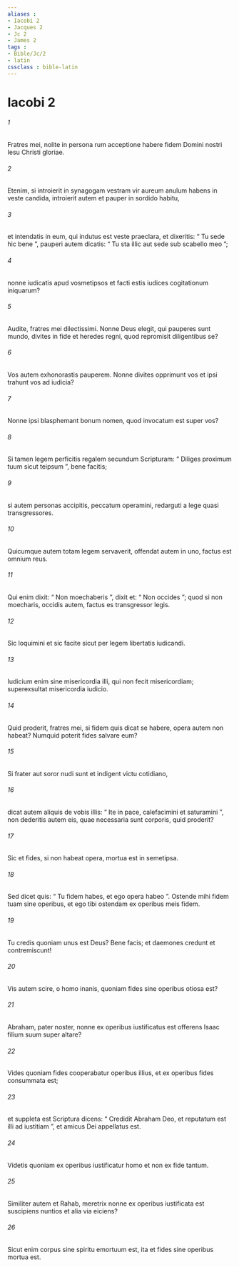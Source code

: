 ```yaml
---
aliases : 
- Iacobi 2
- Jacques 2
- Jc 2
- James 2
tags : 
- Bible/Jc/2
- latin
cssclass : bible-latin
---
```


# Iacobi 2

###### 1
Fratres mei, nolite in persona rum acceptione habere fidem Domini nostri Iesu Christi gloriae. 
###### 2
Etenim, si introierit in synagogam vestram vir aureum anulum habens in veste candida, introierit autem et pauper in sordido habitu, 
###### 3
et intendatis in eum, qui indutus est veste praeclara, et dixeritis: “ Tu sede hic bene ”, pauperi autem dicatis: “ Tu sta illic aut sede sub scabello meo ”; 
###### 4
nonne iudicatis apud vosmetipsos et facti estis iudices cogitationum iniquarum?
###### 5
Audite, fratres mei dilectissimi. Nonne Deus elegit, qui pauperes sunt mundo, divites in fide et heredes regni, quod repromisit diligentibus se? 
###### 6
Vos autem exhonorastis pauperem. Nonne divites opprimunt vos et ipsi trahunt vos ad iudicia? 
###### 7
Nonne ipsi blasphemant bonum nomen, quod invocatum est super vos? 
###### 8
Si tamen legem perficitis regalem secundum Scripturam: “ Diliges proximum tuum sicut teipsum ”, bene facitis; 
###### 9
si autem personas accipitis, peccatum operamini, redarguti a lege quasi transgressores. 
###### 10
Quicumque autem totam legem servaverit, offendat autem in uno, factus est omnium reus. 
###### 11
Qui enim dixit: “ Non moechaberis ”, dixit et: “ Non occides ”; quod si non moecharis, occidis autem, factus es transgressor legis. 
###### 12
Sic loquimini et sic facite sicut per legem libertatis iudicandi. 
###### 13
Iudicium enim sine misericordia illi, qui non fecit misericordiam; superexsultat misericordia iudicio.
###### 14
Quid proderit, fratres mei, si fidem quis dicat se habere, opera autem non habeat? Numquid poterit fides salvare eum? 
###### 15
Si frater aut soror nudi sunt et indigent victu cotidiano, 
###### 16
dicat autem aliquis de vobis illis: “ Ite in pace, calefacimini et saturamini ”, non dederitis autem eis, quae necessaria sunt corporis, quid proderit? 
###### 17
Sic et fides, si non habeat opera, mortua est in semetipsa. 
###### 18
Sed dicet quis: “ Tu fidem habes, et ego opera habeo ”. Ostende mihi fidem tuam sine operibus, et ego tibi ostendam ex operibus meis fidem. 
###### 19
Tu credis quoniam unus est Deus? Bene facis; et daemones credunt et contremiscunt! 
###### 20
Vis autem scire, o homo inanis, quoniam fides sine operibus otiosa est? 
###### 21
Abraham, pater noster, nonne ex operibus iustificatus est offerens Isaac filium suum super altare? 
###### 22
Vides quoniam fides cooperabatur operibus illius, et ex operibus fides consummata est; 
###### 23
et suppleta est Scriptura dicens: “ Credidit Abraham Deo, et reputatum est illi ad iustitiam ”, et amicus Dei appellatus est. 
###### 24
Videtis quoniam ex operibus iustificatur homo et non ex fide tantum. 
###### 25
Similiter autem et Rahab, meretrix nonne ex operibus iustificata est suscipiens nuntios et alia via eiciens? 
###### 26
Sicut enim corpus sine spiritu emortuum est, ita et fides sine operibus mortua est.
